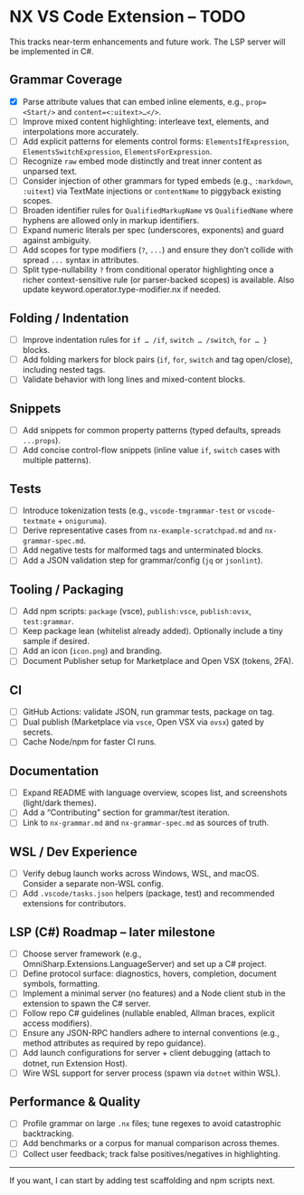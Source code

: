 # NX VS Code Extension – TODO

This tracks near-term enhancements and future work. The LSP server will be implemented in C#.

## Grammar Coverage
- [x] Parse attribute values that can embed inline elements, e.g., `prop=<Start/>` and `content=<:uitext>…</>`.
- [ ] Improve mixed content highlighting: interleave text, elements, and interpolations more accurately.
- [ ] Add explicit patterns for elements control forms: `ElementsIfExpression`, `ElementsSwitchExpression`, `ElementsForExpression`.
- [ ] Recognize `raw` embed mode distinctly and treat inner content as unparsed text.
- [ ] Consider injection of other grammars for typed embeds (e.g., `:markdown`, `:uitext`) via TextMate injections or `contentName` to piggyback existing scopes.
- [ ] Broaden identifier rules for `QualifiedMarkupName` vs `QualifiedName` where hyphens are allowed only in markup identifiers.
- [ ] Expand numeric literals per spec (underscores, exponents) and guard against ambiguity.
- [ ] Add scopes for type modifiers (`?`, `...`) and ensure they don’t collide with spread `...` syntax in attributes.
- [ ] Split type-nullability `?` from conditional operator highlighting once a richer context-sensitive rule (or parser-backed scopes) is available. Also update keyword.operator.type-modifier.nx if needed.

## Folding / Indentation
- [ ] Improve indentation rules for `if … /if`, `switch … /switch`, `for … }` blocks.
- [ ] Add folding markers for block pairs (`if`, `for`, `switch` and tag open/close), including nested tags.
- [ ] Validate behavior with long lines and mixed-content blocks.

## Snippets
- [ ] Add snippets for common property patterns (typed defaults, spreads `...props`).
- [ ] Add concise control-flow snippets (inline value `if`, `switch` cases with multiple patterns).

## Tests
- [ ] Introduce tokenization tests (e.g., `vscode-tmgrammar-test` or `vscode-textmate` + `oniguruma`).
- [ ] Derive representative cases from `nx-example-scratchpad.md` and `nx-grammar-spec.md`.
- [ ] Add negative tests for malformed tags and unterminated blocks.
- [ ] Add a JSON validation step for grammar/config (`jq` or `jsonlint`).

## Tooling / Packaging
- [ ] Add npm scripts: `package` (vsce), `publish:vsce`, `publish:ovsx`, `test:grammar`.
- [ ] Keep package lean (whitelist already added). Optionally include a tiny sample if desired.
- [ ] Add an icon (`icon.png`) and branding.
- [ ] Document Publisher setup for Marketplace and Open VSX (tokens, 2FA).

## CI
- [ ] GitHub Actions: validate JSON, run grammar tests, package on tag.
- [ ] Dual publish (Marketplace via `vsce`, Open VSX via `ovsx`) gated by secrets.
- [ ] Cache Node/npm for faster CI runs.

## Documentation
- [ ] Expand README with language overview, scopes list, and screenshots (light/dark themes).
- [ ] Add a “Contributing” section for grammar/test iteration.
- [ ] Link to `nx-grammar.md` and `nx-grammar-spec.md` as sources of truth.

## WSL / Dev Experience
- [ ] Verify debug launch works across Windows, WSL, and macOS. Consider a separate non-WSL config.
- [ ] Add `.vscode/tasks.json` helpers (package, test) and recommended extensions for contributors.

## LSP (C#) Roadmap – later milestone
- [ ] Choose server framework (e.g., OmniSharp.Extensions.LanguageServer) and set up a C# project.
- [ ] Define protocol surface: diagnostics, hovers, completion, document symbols, formatting.
- [ ] Implement a minimal server (no features) and a Node client stub in the extension to spawn the C# server.
- [ ] Follow repo C# guidelines (nullable enabled, Allman braces, explicit access modifiers).
- [ ] Ensure any JSON-RPC handlers adhere to internal conventions (e.g., method attributes as required by repo guidance).
- [ ] Add launch configurations for server + client debugging (attach to dotnet, run Extension Host).
- [ ] Wire WSL support for server process (spawn via `dotnet` within WSL).

## Performance & Quality
- [ ] Profile grammar on large `.nx` files; tune regexes to avoid catastrophic backtracking.
- [ ] Add benchmarks or a corpus for manual comparison across themes.
- [ ] Collect user feedback; track false positives/negatives in highlighting.

---

If you want, I can start by adding test scaffolding and npm scripts next.
